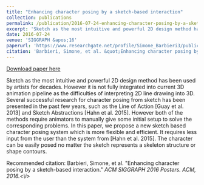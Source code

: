 ```yaml
---
title: "Enhancing character posing by a sketch-based interaction"
collection: publications
permalink: /publication/2016-07-24-enhancing-character-posing-by-a-sketch-based-interaction
excerpt: 'Sketch as the most intuitive and powerful 2D design method has been used by artists for decades. However it is not fully integrated into current 3D animation pipeline as the difficulties of interpreting 2D line drawing into 3D. Several successful research for character posing from sketch has been presented in the past few years, such as the Line of Action [Guay et al. 2013] and Sketch Abstractions [Hahn et al. 2015]. However both of the methods require animators to manually give some initial setup to solve the corresponding problems. In this paper, we propose a new sketch based character posing system which is more flexible and efficient. It requires less input from the user than the system from [Hahn et al. 2015]. The character can be easily posed no matter the sketch represents a skeleton structure or shape contours.'
date: 2016-07-24
venue: 'SIGGRAPH &apos;16'
paperurl: 'https://www.researchgate.net/profile/Simone_Barbieri3/publication/305081809_Enhancing_character_posing_by_a_sketch-based_interaction/links/59fae99fa6fdcc9a1627053b/Enhancing-character-posing-by-a-sketch-based-interaction.pdf'
citation: 'Barbieri, Simone, et al. &quot;Enhancing character posing by a sketch-based interaction.&quot; <i>ACM SIGGRAPH 2016 Posters. ACM, 2016.<\i>'
---
```


<a href='https://www.researchgate.net/profile/Simone_Barbieri3/publication/305081809_Enhancing_character_posing_by_a_sketch-based_interaction/links/59fae99fa6fdcc9a1627053b/Enhancing-character-posing-by-a-sketch-based-interaction.pdf'>Download paper here</a>

Sketch as the most intuitive and powerful 2D design method has been used by artists for decades. However it is not fully integrated into current 3D animation pipeline as the difficulties of interpreting 2D line drawing into 3D. Several successful research for character posing from sketch has been presented in the past few years, such as the Line of Action [Guay et al. 2013] and Sketch Abstractions [Hahn et al. 2015]. However both of the methods require animators to manually give some initial setup to solve the corresponding problems. In this paper, we propose a new sketch based character posing system which is more flexible and efficient. It requires less input from the user than the system from [Hahn et al. 2015]. The character can be easily posed no matter the sketch represents a skeleton structure or shape contours.

Recommended citation: Barbieri, Simone, et al. "Enhancing character posing by a sketch-based interaction." <i>ACM SIGGRAPH 2016 Posters. ACM, 2016.<\i>
